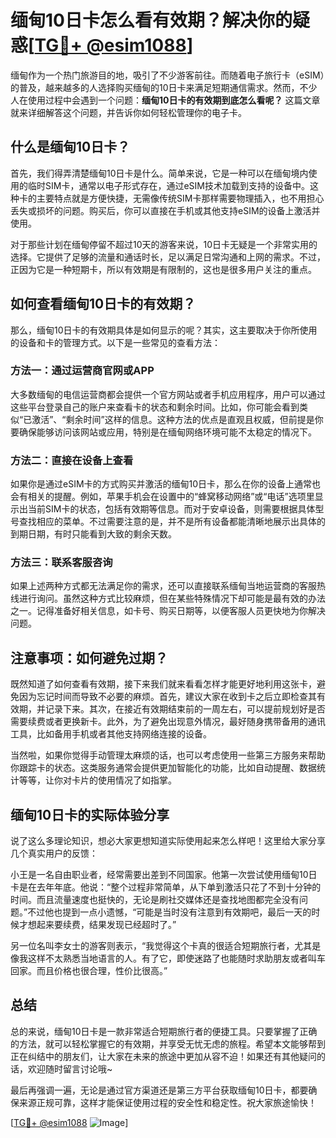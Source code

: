 # 缅甸10日卡怎么看有效期？解决你的疑惑[[TG💪+ @esim1088](https://t.me/s/esim1088)]

缅甸作为一个热门旅游目的地，吸引了不少游客前往。而随着电子旅行卡（eSIM）的普及，越来越多的人选择购买缅甸的10日卡来满足短期通信需求。然而，不少人在使用过程中会遇到一个问题：**缅甸10日卡的有效期到底怎么看呢？** 这篇文章就来详细解答这个问题，并告诉你如何轻松管理你的电子卡。

## 什么是缅甸10日卡？

首先，我们得弄清楚缅甸10日卡是什么。简单来说，它是一种可以在缅甸境内使用的临时SIM卡，通常以电子形式存在，通过eSIM技术加载到支持的设备中。这种卡的主要特点就是方便快捷，无需像传统SIM卡那样需要物理插入，也不用担心丢失或损坏的问题。购买后，你可以直接在手机或其他支持eSIM的设备上激活并使用。

对于那些计划在缅甸停留不超过10天的游客来说，10日卡无疑是一个非常实用的选择。它提供了足够的流量和通话时长，足以满足日常沟通和上网的需求。不过，正因为它是一种短期卡，所以有效期是有限制的，这也是很多用户关注的重点。

## 如何查看缅甸10日卡的有效期？

那么，缅甸10日卡的有效期具体是如何显示的呢？其实，这主要取决于你所使用的设备和卡的管理方式。以下是一些常见的查看方法：

### 方法一：通过运营商官网或APP

大多数缅甸的电信运营商都会提供一个官方网站或者手机应用程序，用户可以通过这些平台登录自己的账户来查看卡的状态和剩余时间。比如，你可能会看到类似“已激活”、“剩余时间”这样的信息。这种方法的优点是直观且权威，但前提是你要确保能够访问该网站或应用，特别是在缅甸网络环境可能不太稳定的情况下。

### 方法二：直接在设备上查看

如果你是通过eSIM卡的方式购买并激活的缅甸10日卡，那么在你的设备上通常也会有相关的提醒。例如，苹果手机会在设置中的“蜂窝移动网络”或“电话”选项里显示出当前SIM卡的状态，包括有效期等信息。而对于安卓设备，则需要根据具体型号查找相应的菜单。不过需要注意的是，并不是所有设备都能清晰地展示出具体的到期日期，有时只能看到大致的剩余天数。

### 方法三：联系客服咨询

如果上述两种方式都无法满足你的需求，还可以直接联系缅甸当地运营商的客服热线进行询问。虽然这种方式比较麻烦，但在某些特殊情况下却可能是最有效的办法之一。记得准备好相关信息，如卡号、购买日期等，以便客服人员更快地为你解决问题。

## 注意事项：如何避免过期？

既然知道了如何查看有效期，接下来我们就来看看怎样才能更好地利用这张卡，避免因为忘记时间而导致不必要的麻烦。首先，建议大家在收到卡之后立即检查其有效期，并记录下来。其次，在接近有效期结束前的一周左右，可以提前规划好是否需要续费或者更换新卡。此外，为了避免出现意外情况，最好随身携带备用的通讯工具，比如备用手机或者其他支持网络连接的设备。

当然啦，如果你觉得手动管理太麻烦的话，也可以考虑使用一些第三方服务来帮助你跟踪卡的状态。这类服务通常会提供更加智能化的功能，比如自动提醒、数据统计等等，让你对卡片的使用情况了如指掌。

## 缅甸10日卡的实际体验分享

说了这么多理论知识，想必大家更想知道实际使用起来怎么样吧！这里给大家分享几个真实用户的反馈：

小王是一名自由职业者，经常需要出差到不同国家。他第一次尝试使用缅甸10日卡是在去年年底。他说：“整个过程非常简单，从下单到激活只花了不到十分钟的时间。而且流量速度也挺快的，无论是刷社交媒体还是查找地图都完全没有问题。”不过他也提到一点小遗憾，“可能是当时没有注意到有效期吧，最后一天的时候才想起来要续费，结果发现已经超时了。”

另一位名叫李女士的游客则表示，“我觉得这个卡真的很适合短期旅行者，尤其是像我这样不太熟悉当地语言的人。有了它，即使迷路了也能随时求助朋友或者叫车回家。而且价格也很合理，性价比很高。”

## 总结

总的来说，缅甸10日卡是一款非常适合短期旅行者的便捷工具。只要掌握了正确的方法，就可以轻松掌握它的有效期，并享受无忧无虑的旅程。希望本文能够帮到正在纠结中的朋友们，让大家在未来的旅途中更加从容不迫！如果还有其他疑问的话，欢迎随时留言讨论哦~

最后再强调一遍，无论是通过官方渠道还是第三方平台获取缅甸10日卡，都要确保来源正规可靠，这样才能保证使用过程的安全性和稳定性。祝大家旅途愉快！

[[TG💪+ @esim1088](https://t.me/s/esim1088) ![Image](https://i.postimg.cc/4NQfJmqS/Snipaste-2025-05-13-00-14-12.png)]